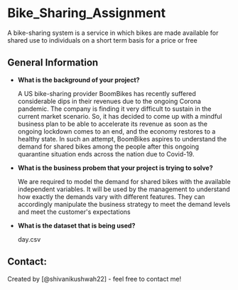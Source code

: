 # Bike_Sharing_Assignment
A bike-sharing system is a service in which bikes are made available for shared use to individuals on a short term basis for a price or free

## General Information
- **What is the background of your project?**
  
  A US bike-sharing provider BoomBikes has recently suffered considerable dips in their revenues due to the ongoing Corona pandemic.
  The company is finding it very difficult to sustain in the current market scenario. So, it has decided to come up with a mindful business plan to be able to accelerate its revenue as soon as the ongoing lockdown comes to an end, and the economy restores to a healthy state. 
  In such an attempt, BoomBikes aspires to understand the demand for shared bikes among the people after this ongoing quarantine situation ends across the nation due to Covid-19. 
- **What is the business probem that your project is trying to solve?**
  
  We are required to model the demand for shared bikes with the available independent variables. It will be used by the management to understand how exactly the demands vary with different features. They can accordingly manipulate the business strategy to meet the demand levels and meet the customer's expectations
- **What is the dataset that is being used?**
  
  day.csv

<!-- You don't have to answer all the questions - just the ones relevant to your project. -->


## Contact:
Created by [@shivanikushwah22] - feel free to contact me!
